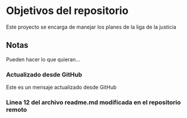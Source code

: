 # Objetivos del repositorio

Este proyecto se encarga de manejar los planes de la liga de la justicia


## Notas
Pueden hacer lo que quieran...

### Actualizado desde GitHub
Este es un mensaje actualizado desde GitHub

### Linea 12 del archivo readme.md modificada en el repositorio remoto
